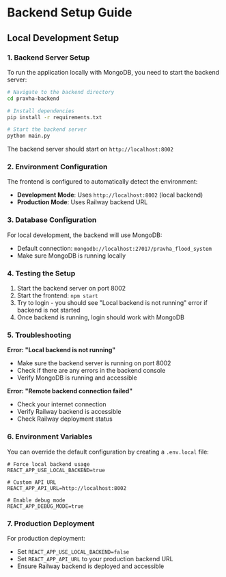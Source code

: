 # Backend Setup Guide

## Local Development Setup

### 1. Backend Server Setup

To run the application locally with MongoDB, you need to start the backend server:

```bash
# Navigate to the backend directory
cd pravha-backend

# Install dependencies
pip install -r requirements.txt

# Start the backend server
python main.py
```

The backend server should start on `http://localhost:8002`

### 2. Environment Configuration

The frontend is configured to automatically detect the environment:

- **Development Mode**: Uses `http://localhost:8002` (local backend)
- **Production Mode**: Uses Railway backend URL

### 3. Database Configuration

For local development, the backend will use MongoDB:
- Default connection: `mongodb://localhost:27017/pravha_flood_system`
- Make sure MongoDB is running locally

### 4. Testing the Setup

1. Start the backend server on port 8002
2. Start the frontend: `npm start`
3. Try to login - you should see "Local backend is not running" error if backend is not started
4. Once backend is running, login should work with MongoDB

### 5. Troubleshooting

**Error: "Local backend is not running"**
- Make sure the backend server is running on port 8002
- Check if there are any errors in the backend console
- Verify MongoDB is running and accessible

**Error: "Remote backend connection failed"**
- Check your internet connection
- Verify Railway backend is accessible
- Check Railway deployment status

### 6. Environment Variables

You can override the default configuration by creating a `.env.local` file:

```env
# Force local backend usage
REACT_APP_USE_LOCAL_BACKEND=true

# Custom API URL
REACT_APP_API_URL=http://localhost:8002

# Enable debug mode
REACT_APP_DEBUG_MODE=true
```

### 7. Production Deployment

For production deployment:
- Set `REACT_APP_USE_LOCAL_BACKEND=false`
- Set `REACT_APP_API_URL` to your production backend URL
- Ensure Railway backend is deployed and accessible
